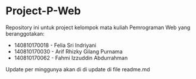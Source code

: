 # Project-P-Web

Repository ini untuk project kelompok mata kuliah Pemrograman Web yang beranggotakan:

- 140810170018 - Felia Sri Indriyani
- 140810170030 - Arif Rhizky Gilang Purnama
- 140810170062 - Fahmi Izzuddin Abdurrahman

Update per minggunya akan di di update di file readme.md
